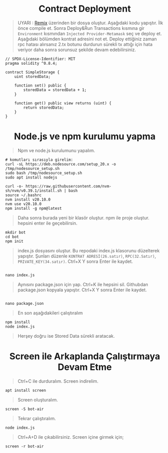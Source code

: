 <h1 align="center">Contract Deployment</h1>

> UYARI : [Remix](https://remix.ethereum.org/) üzerinden bir dosya oluştur. Aşağıdaki kodu yapıştır.
> İlk önce compile et. Sonra Deploy&Run Transactions kısmına gir `Environment` kısmından `Injected Provider-Metamask` seç ve deploy et.
> Aşağıdaki bölümden kontrat adresini not et.
> Deploy ettiğiniz zaman rpc hatası alırsanız 2.tx botunu durdurun sürekli tx attığı için hata veriyor daha sonra sorunsuz şekilde devam edebilirsiniz.


```
// SPDX-License-Identifier: MIT
pragma solidity ^0.8.4;

contract SimpleStorage {
    uint storedData;

    function set() public {
        storedData = storedData + 1;
    }

    function get() public view returns (uint) {
        return storedData;
    }
}
```

<h1 align="center">Node.js ve npm kurulumu yapma</h1>

> Npm ve node.js kurulumunu yapalım.

```
# komutları sırasıyla girelim:
curl -sL https://deb.nodesource.com/setup_20.x -o /tmp/nodesource_setup.sh
sudo bash /tmp/nodesource_setup.sh
sudo apt install nodejs

curl -o- https://raw.githubusercontent.com/nvm-sh/nvm/v0.39.1/install.sh | bash
source ~/.bashrc
nvm install v20.10.0
nvm use v20.10.0
npm install -g npm@latest

```


> Daha sonra burada yeni bir klasör oluştur. npm ile proje oluştur. hepsini enter ile geçebilirsin.

```
mkdir bot
cd bot
npm init

```

> index.js dosyasını oluştur. Bu repodaki index.js klasorunu düzelterek yapıştır. Şunları düzenle `KONTRAT ADRESİ(26.satır)`, `RPC(32.Satır)`, `PRIVATE_KEY(34.satır)`. Ctrl+X Y sonra Enter ile kaydet.

```

nano index.js

```

> Aynısını package.json için yap. Ctrl+K ile hepsini sil. Githubdan package.json kopyala yapıştır. Ctrl+X Y sonra Enter ile kaydet.

```

nano package.json

```

> En son aşağıdakileri çalıştıralım

```
npm install
node index.js

```
> Herşey doğru ise Stored Data sürekli aratacak.

<h1 align="center">Screen ile Arkaplanda Çalıştırmaya Devam Etme</h1>

> Ctrl+C ile durduralım.
> Screen indirelim.

```
apt install screen

```

> Screen oluşturalım.

```
screen -S bot-air

```

> Tekrar çalıştıralım.

```
node index.js

```

> Ctrl+A+D ile çıkabilirsiniz.
> Screen içine girmek için;

```
screen -r bot-air

```
